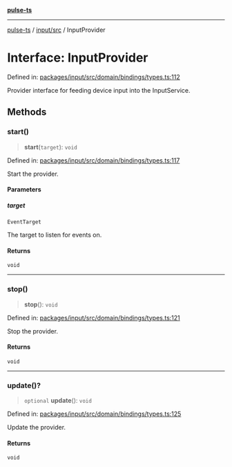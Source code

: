 [**pulse-ts**](../../../README.md)

***

[pulse-ts](../../../README.md) / [input/src](../README.md) / InputProvider

# Interface: InputProvider

Defined in: [packages/input/src/domain/bindings/types.ts:112](https://github.com/jlehett/pulse-ts/blob/b287bc18de1bbb78a8cc43f602a646e458610bc3/packages/input/src/domain/bindings/types.ts#L112)

Provider interface for feeding device input into the InputService.

## Methods

### start()

> **start**(`target`): `void`

Defined in: [packages/input/src/domain/bindings/types.ts:117](https://github.com/jlehett/pulse-ts/blob/b287bc18de1bbb78a8cc43f602a646e458610bc3/packages/input/src/domain/bindings/types.ts#L117)

Start the provider.

#### Parameters

##### target

`EventTarget`

The target to listen for events on.

#### Returns

`void`

***

### stop()

> **stop**(): `void`

Defined in: [packages/input/src/domain/bindings/types.ts:121](https://github.com/jlehett/pulse-ts/blob/b287bc18de1bbb78a8cc43f602a646e458610bc3/packages/input/src/domain/bindings/types.ts#L121)

Stop the provider.

#### Returns

`void`

***

### update()?

> `optional` **update**(): `void`

Defined in: [packages/input/src/domain/bindings/types.ts:125](https://github.com/jlehett/pulse-ts/blob/b287bc18de1bbb78a8cc43f602a646e458610bc3/packages/input/src/domain/bindings/types.ts#L125)

Update the provider.

#### Returns

`void`
